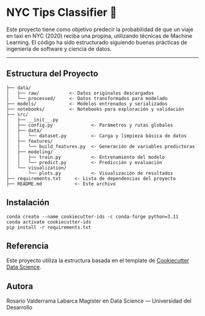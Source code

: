 # NYC Tips Classifier 🚖

Este proyecto tiene como objetivo predecir la probabilidad de que un viaje en taxi en NYC (2020) reciba una propina, utilizando técnicas de Machine Learning. El código ha sido estructurado siguiendo buenas prácticas de ingeniería de software y ciencia de datos.

---

## Estructura del Proyecto

```text
├── data/
│   ├── raw/           <- Datos originales descargados
│   └── processed/     <- Datos transformados para modelado
├── models/            <- Modelos entrenados y serializados
├── notebooks/         <- Notebooks para exploración y validación
├── src/
│   ├── __init__.py
│   ├── config.py              <- Parámetros y rutas globales
│   ├── data/
│   │   └── dataset.py         <- Carga y limpieza básica de datos
│   ├── features/
│   │   └── build_features.py  <- Generación de variables predictoras
│   ├── modeling/
│   │   ├── train.py           <- Entrenamiento del modelo
│   │   └── predict.py         <- Predicción y evaluación
│   └── visualization/
│       └── plots.py           <- Visualización de resultados
├── requirements.txt     <- Lista de dependencias del proyecto
├── README.md            <- Este archivo

```

## Instalación

```shell
conda create --name cookiecutter-ids -c conda-forge python=3.11
conda activate cookiecutter-ids
pip install -r requirements.txt
```

## Referencia
Este proyecto utiliza la estructura basada en el template de [Cookiecutter Data Science](https://github.com/drivendata/cookiecutter-data-science).

## Autora
Rosario Valderrama Labarca
Magíster en Data Science — Universidad del Desarrollo

